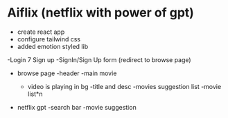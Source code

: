 # Aiflix (netflix with power of gpt)

- create react app
- configure tailwind css
- added emotion styled lib

<!-- features -->

-Login 7 Sign up
-SignIn/Sign Up form (redirect to browse page)

<!-- this will only comes after auth -->

- browse page
  -header
  -main movie

  - video is playing in bg
    -title and desc
    -movies suggestion list
    -movie list\*n

- netflix gpt
  -search bar
  -movie suggestion
